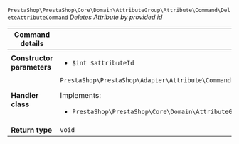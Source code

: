`PrestaShop\PrestaShop\Core\Domain\AttributeGroup\Attribute\Command\DeleteAttributeCommand`
_Deletes Attribute by provided id_

| Command details            |    |
| -------------------------- | -- |
| **Constructor parameters** | <ul> <li>`$int $attributeId`</li> </ul> |
| **Handler class**          | `PrestaShop\PrestaShop\Adapter\Attribute\CommandHandler\DeleteAttributeHandler`  <p> Implements: </p> <ul>  <li>`PrestaShop\PrestaShop\Core\Domain\AttributeGroup\Attribute\CommandHandler\DeleteAttributeHandlerInterface`</li>  |
| **Return type** |  `void`  |

